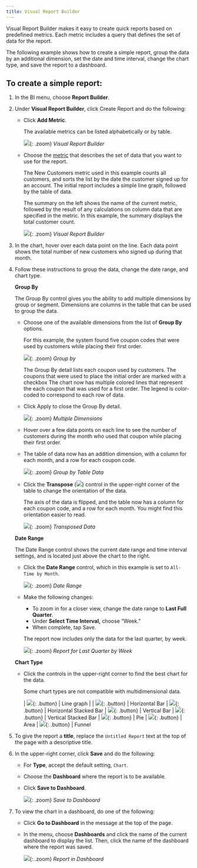 ```yaml
---
title: Visual Report Builder
---
```


Visual Report Builder makes it easy to create quick reports based on predefined metrics. Each metric includes a query that defines the set of data for the report.

The following example shows how to create a simple report, group the data by an additional dimension, set the date and time interval, change the chart type, and save the report to a dashboard.

## To create a simple report:

1. In the BI menu, choose **Report Builder**.

1. Under **Visual Report Builder**, click <span class="btn">Create Report</span> and do the following:

    * Click **Add Metric**.

        The available metrics can be listed alphabetically or by table.

        ![](../assets/magento-bi-visual-report-builder-add-metric.png){: .zoom}
        *Visual Report Builder*

    * Choose the [metric](../data-user/reports/ess-manage-data-metrics.md) that describes the set of data that you want to use for the report.

        The New Customers metric used in this example counts all customers, and sorts the list by the date the customer signed up for an account. The initial report includes a simple line graph, followed by the table of data.

        The summary on the left shows the name of the current metric, followed by the result of any calculations on column data that are specified in the metric. In this example, the summary displays the total customer count.

        ![](../assets/magento-bi-report-builder-untitled.png){: .zoom}
        *Visual Report Builder*

1. In the chart, hover over each data point on the line. Each data point shows the total number of new customers who signed up during that month.

1. Follow these instructions to group the data, change the date range, and chart type.

    **Group By**

    The Group By control gives you the ability to add multiple dimensions by group or segment. Dimensions are columns in the table that can be used to group the data.

    * Choose one of the available dimensions from the list of **Group By** options.

        For this example, the system found five coupon codes that were used by customers while placing their first order.

        ![](../assets/magento-bi-report-builder-group-by-dimensions.png){: .zoom}
        *Group by*

        The Group By detail lists each coupon used by customers. The coupons that were used to place the initial order are marked with a checkbox The chart now has multiple colored lines that represent the each coupon that was used for a first order. The legend is color-coded to correspond to each row of data.

    * Click <span class="btn">Apply</span> to close the Group By detail.

        ![](../assets/magento-bi-report-builder-group-by-dimension-detail.png){: .zoom}
        *Multiple Dimensions*

    * Hover over a few data points on each line to see the number of customers during the month who used that coupon while placing their first order.

    * The table of data now has an addition dimension, with a column for each month, and a row for each coupon code.

        ![](../assets/magento-bi-report-builder-group-by-table-data.png){: .zoom}
        *Group by Table Data*

    * Click the **Transpose** (![](../assets/magento-bi-btn-transpose.png)) control in the upper-right corner of the table to change the orientation of the data.

        The axis of the data is flipped, and the table now has a column for each coupon code, and a row for each month. You might find this orientation easier to read.

        ![](../assets/magento-bi-report-builder-group-by-table-data-transposed.png){: .zoom}
        *Transposed Data*

    **Date Range**

    The Date Range control shows the current date range and time interval settings, and is located just above the chart to the right.

    * Click the **Date Range** control, which in this example is set to `All-Time by Month`.

        ![](../assets/magento-bi-report-builder-date-range.png){: .zoom}
        *Date Range*

    * Make the following changes:

        * To zoom in for a closer view, change the date range to **Last Full Quarter**.
        * Under **Select Time Interval,** choose “Week.”
        * When complete, tap <span class="btn">Save</span>.

        The report now includes only the data for the last quarter, by week.

        ![](../assets/magento-bi-report-builder-date-range-quarter-by-week-chart.png){: .zoom}
        *Report for Last Quarter by Week*

    **Chart Type**

    * Click the controls in the upper-right corner to find the best chart for the data.

      Some chart types are not compatible with multidimensional data.

      | ![](../assets/magento-bi-btn-chart-line.png){: .button} | Line graph |
      | ![](../assets/magento-bi-btn-chart-horz-bar.png){: .button} | Horizontal Bar
      | ![](../assets/magento-bi-btn-chart-horz-stacked-bar.png){: .button} | Horizontal Stacked Bar
      | ![](../assets/magento-bi-btn-chart-vert-bar.png){: .button} | Vertical Bar
      | ![](../assets/magento-bi-btn-chart-vert-stacked-bar.png){: .button} | Vertical Stacked Bar
      | ![](../assets/magento-bi-btn-chart-pie.png){: .button} | Pie
      | ![](../assets/magento-bi-btn-chart-area.png){: .button} | Area
      | ![](../assets/magento-bi-btn-chart-funnel.png){: .button} | Funnel

1. To give the report a **title**, replace the `Untitled Report` text at the top of the page with a descriptive title.

1. In the upper-right corner, click **Save** and do the following:

    * For **Type**, accept the default setting, `Chart`.

    * Choose the **Dashboard** where the report is to be available.

    * Click **Save to Dashboard**.

        ![](../assets/magento-bi-report-builder-save-to-dashboard.png){: .zoom}
        *Save to Dashboard*

1. To view the chart in a dashboard, do one of the following:

    * Click **Go to Dashboard** in the message at the top of the page.

    * In the menu, choose **Dashboards** and click the name of the current dashboard to display the list. Then, click the name of the dashboard where the report was saved.

        ![](../assets/magento-bi-report-builder-my-dashboard.png){: .zoom}
        *Report in Dashboard*
